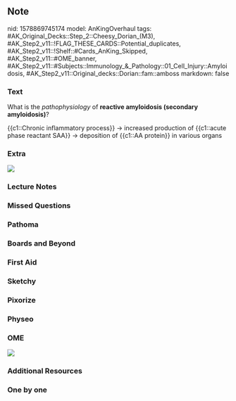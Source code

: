 ## Note
nid: 1578869745174
model: AnKingOverhaul
tags: #AK_Original_Decks::Step_2::Cheesy_Dorian_(M3), #AK_Step2_v11::!FLAG_THESE_CARDS::Potential_duplicates, #AK_Step2_v11::!Shelf::#Cards_AnKing_Skipped, #AK_Step2_v11::#OME_banner, #AK_Step2_v11::#Subjects::Immunology_&_Pathology::01_Cell_Injury::Amyloidosis, #AK_Step2_v11::Original_decks::Dorian::fam::amboss
markdown: false

### Text
What is the <i>pathophysiology</i> of <b>reactive amyloidosis
(secondary amyloidosis)</b>?
<div>
  {{c1::Chronic inflammatory process}} → increased production of
  {{c1::acute phase reactant SAA}} → deposition of {{c1::AA
  protein}} in various organs
</div>

### Extra
<i><img src="paste-40999757808510.jpg"></i>

### Lecture Notes


### Missed Questions


### Pathoma


### Boards and Beyond


### First Aid


### Sketchy


### Pixorize


### Physeo


### OME
<div class="ome-widget">
  <a href="https://onlinemeded.org?ref=anki"><img src=
  "_OME_AnkiFlashcards_General_4.png"></a>
</div>

### Additional Resources


### One by one

